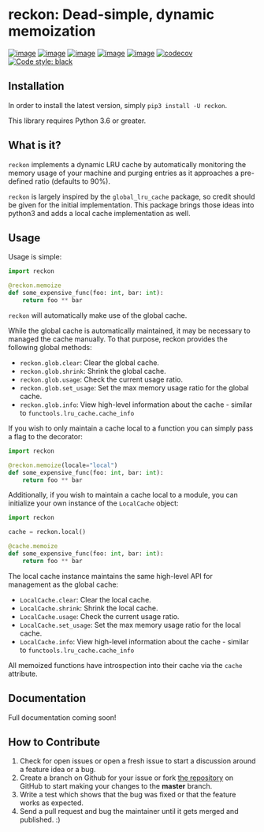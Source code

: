 reckon: Dead-simple, dynamic memoization
==============================================================================
[![image](https://img.shields.io/pypi/v/reckon.svg)](https://pypi.org/project/reckon/)
[![image](https://img.shields.io/pypi/l/reckon.svg)](https://pypi.org/project/reckon/)
[![image](https://img.shields.io/pypi/pyversions/reckon.svg)](https://pypi.org/project/reckon/)
[![image](https://img.shields.io/github/languages/code-size/seandstewart/reckon.svg?style=flat)](https://github.com/seandstewart/reckon)
[![image](https://img.shields.io/travis/seandstewart/reckon.svg)](https://travis-ci.org/seandstewart/reckon)
[![codecov](https://codecov.io/gh/seandstewart/reckon/branch/master/graph/badge.svg)](https://codecov.io/gh/seandstewart/reckon)
[![Code style: black](https://img.shields.io/badge/code%20style-black-000000.svg)](https://github.com/ambv/black)

## Installation

In order to install the latest version, simply `pip3 install
-U reckon`.

This library requires Python 3.6 or greater.


## What is it?
`reckon` implements a dynamic LRU cache by automatically
monitoring the memory usage of your machine and purging
entries as it approaches a pre-defined ratio (defaults to
90%).

`reckon` is largely inspired by the `global_lru_cache`
package, so credit should be given for the initial
implementation. This package brings those ideas into python3
and adds a local cache implementation as well.


## Usage
Usage is simple:

```python
import reckon

@reckon.memoize
def some_expensive_func(foo: int, bar: int):
    return foo ** bar
```

`reckon` will automatically make use of the global cache. 

While the global cache is automatically maintained, it may
be necessary to managed the cache manually. To that purpose,
reckon provides the following global methods:
- `reckon.glob.clear`: Clear the global cache.
- `reckon.glob.shrink`: Shrink the global cache.
- `reckon.glob.usage`: Check the current usage ratio.
- `reckon.glob.set_usage`: Set the max memory usage ratio
  for the global cache.
- `reckon.glob.info`: View high-level information about the
  cache - similar to `functools.lru_cache.cache_info`

If you wish to only maintain a cache local to a function you
can simply pass a flag to the decorator:

```python
import reckon

@reckon.memoize(locale="local")
def some_expensive_func(foo: int, bar: int):
    return foo ** bar
```

Additionally, if you wish to maintain a cache local to a
module, you can initialize your own instance of the
`LocalCache` object:

```python
import reckon

cache = reckon.local()

@cache.memoize
def some_expensive_func(foo: int, bar: int):
    return foo ** bar
```

The local cache instance maintains the same high-level API
for management as the global cache:

- `LocalCache.clear`: Clear the local cache.
- `LocalCache.shrink`: Shrink the local cache.
- `LocalCache.usage`: Check the current usage ratio.
- `LocalCache.set_usage`: Set the max memory usage ratio for
  the local cache.
- `LocalCache.info`: View high-level information about the
  cache - similar to `functools.lru_cache.cache_info`

All memoized functions have introspection into their cache
via the `cache` attribute.

## Documentation

Full documentation coming soon!


## How to Contribute
1.  Check for open issues or open a fresh issue to start a 
    discussion around a feature idea or a bug.
2.  Create a branch on Github for your issue or fork
    [the repository](https://github.com/seandstewart/reckon)
    on GitHub to start making your changes to the **master**
    branch.
3.  Write a test which shows that the bug was fixed or that 
    the feature works as expected.
4.  Send a pull request and bug the maintainer until it gets
     merged and published. :)
